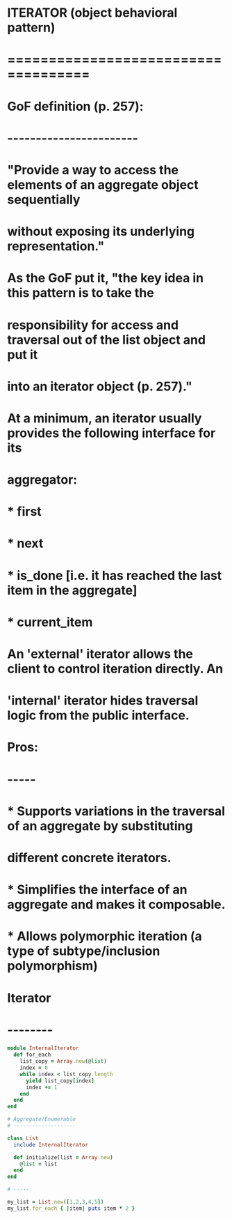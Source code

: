 # ITERATOR (object behavioral pattern)
# ====================================

# GoF definition (p. 257):
# -----------------------
# "Provide a way to access the elements of an aggregate object sequentially
# without exposing its underlying representation."

# As the GoF put it, "the key idea in this pattern is to take the
# responsibility for access and traversal out of the list object and put it
# into an iterator object (p. 257)."

# At a minimum, an iterator usually provides the following interface for its
# aggregator:
#   * first
#   * next
#   * is_done [i.e. it has reached the last item in the aggregate]
#   * current_item

# An 'external' iterator allows the client to control iteration directly. An
# 'internal' iterator hides traversal logic from the public interface.

# Pros:
# -----
#  * Supports variations in the traversal of an aggregate by substituting
#    different concrete iterators.
#  * Simplifies the interface of an aggregate and makes it composable.
#  * Allows polymorphic iteration (a type of subtype/inclusion polymorphism)

# Iterator
# --------

```ruby
module InternalIterator
  def for_each
    list_copy = Array.new(@list)
    index = 0
    while index < list_copy.length
      yield list_copy[index]
      index += 1
    end
  end
end

# Aggregate/Enumerable
# --------------------

class List
  include InternalIterator

  def initialize(list = Array.new)
    @list = list
  end
end

# -----

my_list = List.new([1,2,3,4,5])
my_list.for_each { |item| puts item * 2 }
```
